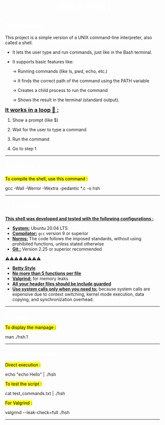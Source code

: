 <h1 align="center">
  <span style="color:white;"><strong>SIMPLE SHELL</strong></span>
</h1>

  <h2 align="left">
  <span style="color:white;"><strong>Description</strong></span>
</h2>

This project is a simple version of a UNIX command-line interpreter, also called a shell.

- It lets the user type and run commands, just like in the Bash terminal.

- It supports basic features like:

    -> Running commands (like ls, pwd, echo, etc.)

    -> It finds the correct path of the command using the PATH variable

    -> Creates a child process to run the command

    -> Shows the result in the terminal (standard output).



<span style="font-size:18px"><strong><u>It works in a loop 🔁 :</u></strong></span>

1. Show a prompt (like $)

2. Wait for the user to type a command

3. Run the command

4. Go to step 1

---

 <h3 align="blue">
  <span style="color:white;"><strong>Compilation 🛠️</strong></span>
</h3>



<mark>To compile the shell, use this command :<mark/>


gcc -Wall -Werror -Wextra -pedantic *.c -o hsh

---
<h3 align="left">
  <span style="color:white;"><strong>📋 Requirements  </strong></span>
</h3>

<u><strong>This shell was developed and tested with the following configurations :</strong></u>

- <strong><u>System:</u></strong> Ubuntu 20.04 LTS  
- <strong><u>Compilator:</u></strong> <code>gcc</code> version 9 or superior  
- <strong><u>Norms:</u></strong> The code follows the imposed standards, without using prohibited functions, unless stated otherwise
- <strong><u>Git :</u></strong> Version 2.25 or superior recommended 


⚠️⚠️⚠️⚠️⚠️⚠️⚠️⚠️
- <strong><u>Betty Style</u></strong>
- <strong><u>No more than 5 functions per file</u></strong>
- <strong><u>Valgrind:</u></strong> for memory leaks
- <strong><u>All your header files should be include guarded
</u></strong> 
- <strong><u>Use system calls only when you need to:</u></strong> because system calls are expensive due to context switching, kernel mode execution, data copying, and synchronization overhead.
 
---

<h3 align="left">
  <span style="color:white;"><strong>man page</strong></span>
</h3>

<mark>To display the manpage :<mark/>

man ./hsh.1

---

<h3 align="left">
  <span style="color:white;"><strong>How to use the Shell</strong></span>
</h3>

<mark>Direct execution :</mark>

echo "echo Hello" | ./hsh

<mark>To test the script :</mark>

cat test_commands.txt | ./hsh

<mark>For Valgrind :</mark>

valgrind --leak-check=full  ./hsh

---
